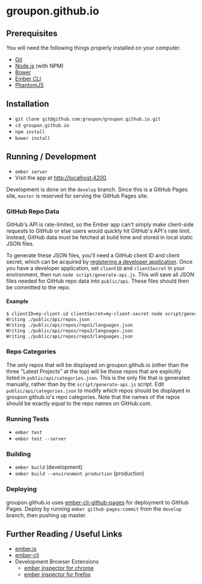 # groupon.github.io

## Prerequisites

You will need the following things properly installed on your computer.

* [Git](http://git-scm.com/)
* [Node.js](http://nodejs.org/) (with NPM)
* [Bower](http://bower.io/)
* [Ember CLI](http://www.ember-cli.com/)
* [PhantomJS](http://phantomjs.org/)

## Installation

* `git clone git@github.com:groupon/groupon.github.io.git`
* `cd groupon.github.io`
* `npm install`
* `bower install`

## Running / Development

* `ember server`
* Visit the app at [http://localhost:4200](http://localhost:4200).

Development is done on the `develop` branch. Since this is a GitHub Pages site, `master` is reserved for serving the GitHub Pages site.

### GitHub Repo Data

GitHub's API is rate-limited, so the Ember app can't simply make client-side requests to GitHub or else users would quickly hit GitHub's API's rate limit. Instead, GitHub data must be fetched at build time and stored in local static JSON files.

To generate these JSON files, you'll need a GitHub client ID and client secret, which can be acquired by [registering a developer application](https://github.com/settings/developers). Once you have a developer application, set `clientID` and `clientSecret` in your environment, then run `node script/generate-api.js`. This will save all JSON files needed for GitHub repo data into `public/api`. These files should then be committed to the repo.

#### Example

```bash
$ clientID=my-client-id clientSecret=my-client-secret node script/generate-api.js
Writing ./public/api/repos.json
Writing ./public/api/repos/repo1/languages.json
Writing ./public/api/repos/repo2/languages.json
Writing ./public/api/repos/repo3/languages.json
```

### Repo Categories

The only repos that will be displayed on groupon.github.io (other than the three "Latest Projects" at the top) will be those repos that are explicitly listed in `public/api/categories.json`. This is the only file that is generated manually, rather than by the `script/generate-api.js` script. Edit `public/api/categories.json` to modify which repos should be displayed in groupon.github.io's repo categories. Note that the names of the repos should be exactly equal to the repo names on GitHub.com.

### Running Tests

* `ember test`
* `ember test --server`

### Building

* `ember build` (development)
* `ember build --environment production` (production)

### Deploying

groupon.github.io uses [ember-cli-github-pages](https://github.com/poetic/ember-cli-github-pages) for deployment to GitHub Pages. Deploy by running `ember github-pages:commit` from the `develop` branch, then pushing up master.

## Further Reading / Useful Links

* [ember.js](http://emberjs.com/)
* [ember-cli](http://www.ember-cli.com/)
* Development Browser Extensions
  * [ember inspector for chrome](https://chrome.google.com/webstore/detail/ember-inspector/bmdblncegkenkacieihfhpjfppoconhi)
  * [ember inspector for firefox](https://addons.mozilla.org/en-US/firefox/addon/ember-inspector/)


